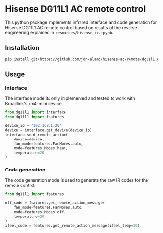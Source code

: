 # Hisense DG11L1 AC remote control

This python package implements infrared interface and code generation for 
Hisense DG11L1 AC remote control based on results of the reverse engineering 
explained in `resources/hisense_ir.ipynb`.


## Installation

```bash
pip install git+https://github.com/jon-alamo/hisense-ac-remote-dg11l1.git
```

## Usage

### Interface
The interface mode its only implemented and tested to work with Broadlink's 
rm4-mini device.

```python
from dg11l1 import interface
from dg11l1 import features

device_ip = '192.168.1.20'
device = interface.get_device(device_ip)
interface.send_remote_action(
    device=device, 
    fan_mode=features.FanModes.auto, 
    mode=features.Modes.heat, 
    temperature=20
)
```

### Code generation
The code generation mode is used to generate the raw IR codes for the remote 
control.

```python
from dg11l1 import features

off_code = features.get_remote_action_message(
    fan_mode=features.FanModes.auto, 
    mode=features.Modes.off, 
    temperature=20
)
ifeel_code = features.get_remote_action_message(ifeel_temp=19)
```


